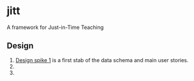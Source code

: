 # jitt
A framework for Just-in-Time Teaching

## Design

1. [Design spike 1](design-spike-1.md) is a first stab of the data schema and main user stories.  
2.   
3.  
